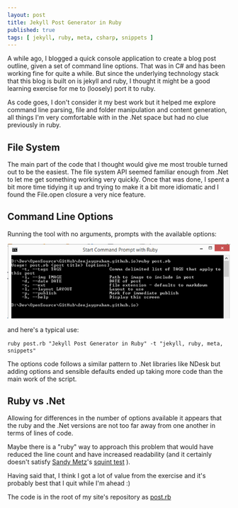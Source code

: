 ```yaml
---
layout: post
title: Jekyll Post Generator in Ruby
published: true 
tags: [ jekyll, ruby, meta, csharp, snippets ]
---
```


A while ago, I blogged a quick console application to create a blog post outline, 
given a set of command line options. That was in C# and has been working fine for 
quite a while. But since the underlying technology stack that this blog is built 
on is jekyll and ruby, I thought it might be a good learning exercise for me to 
(loosely) port it to ruby.

As code goes, I don't consider it my best work but it helped me explore command 
line parsing, file and folder manipulation and content generation, all things I'm 
very comfortable with in the .Net space but had no clue previously in ruby. 

<script src="https://gist.github.com/deejaygraham/a20c2f11af1cb3db421a.js"></script>

## File System

The main part of the code that I thought would give me most trouble turned out to 
be the easiest. The file system API seemed familiar enough from .Net to let me 
get something working very quickly. Once that was done, I spent a bit more time 
tidying it up and trying to make it a bit more idiomatic and I found the File.open 
closure a very nice feature.

## Command Line Options

Running the tool with no arguments, prompts with the available options:

![no options](/img/posts/jekyll-post-generator-in-ruby/no-options.png "no options")

and here's a typical use:

``` 
ruby post.rb "Jekyll Post Generator in Ruby" -t "jekyll, ruby, meta, snippets"
```

The options code follows a similar pattern to .Net libraries like NDesk but adding 
options and sensible defaults ended up taking more code than the main work of 
the script.



## Ruby vs .Net 
 
Allowing for differences in the number of options available it appears that 
the ruby and the .Net versions are not too far away from one another in terms 
of lines of code. 

Maybe there is a "ruby" way to approach this problem that would have reduced 
the line count and have increased readability (and it certainly doesn't satisfy
[Sandy Metz](http://www.sandimetz.com/)'s [squint test](https://www.youtube.com/watch?v=8bZh5LMaSmE) ). 

Having said that, I think I got a lot of value from the exercise and it's probably 
best that I quit while I'm ahead :)

The code is in the root of my site's repository as 
[post.rb](https://github.com/deejaygraham/deejaygraham.github.io/blob/master/post.rb)
